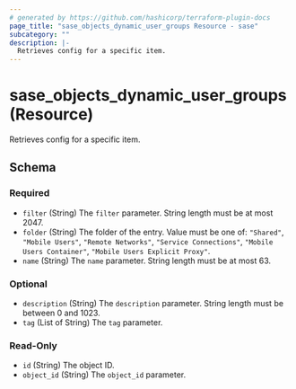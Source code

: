 ```yaml
---
# generated by https://github.com/hashicorp/terraform-plugin-docs
page_title: "sase_objects_dynamic_user_groups Resource - sase"
subcategory: ""
description: |-
  Retrieves config for a specific item.
---
```


# sase_objects_dynamic_user_groups (Resource)

Retrieves config for a specific item.



<!-- schema generated by tfplugindocs -->
## Schema

### Required

- `filter` (String) The `filter` parameter. String length must be at most 2047.
- `folder` (String) The folder of the entry. Value must be one of: `"Shared"`, `"Mobile Users"`, `"Remote Networks"`, `"Service Connections"`, `"Mobile Users Container"`, `"Mobile Users Explicit Proxy"`.
- `name` (String) The `name` parameter. String length must be at most 63.

### Optional

- `description` (String) The `description` parameter. String length must be between 0 and 1023.
- `tag` (List of String) The `tag` parameter.

### Read-Only

- `id` (String) The object ID.
- `object_id` (String) The `object_id` parameter.


